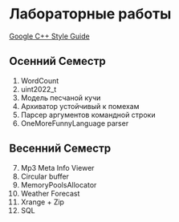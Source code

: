 # Лабораторные работы
[Google C++ Style Guide](https://google.github.io/styleguide/cppguide.html)

## Осенний Семестр

1. WordCount
2. uint2022_t
3. Модель песчаной кучи
4. Архиватор устойчивый к помехам
5. Парсер аргументов командной строки
6. OneMoreFunnyLanguage parser

## Весенний Семестр
7. Mp3 Meta Info Viewer
8. Circular buffer
9. MemoryPoolsAllocator
10. Weather Forecast
11. Xrange + Zip
12. SQL
